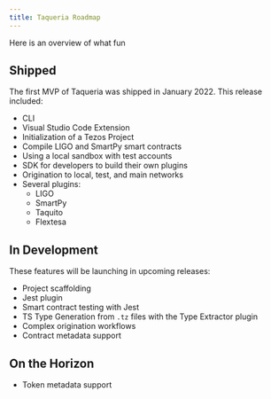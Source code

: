 ```yaml
---
title: Taqueria Roadmap
---
```


Here is an overview of what fun 

## Shipped

The first MVP of Taqueria was shipped in January 2022. This release included:
- CLI
- Visual Studio Code Extension
- Initialization of a Tezos Project
- Compile LIGO and SmartPy smart contracts
- Using a local sandbox with test accounts
- SDK for developers to build their own plugins
- Origination to local, test, and main networks
- Several plugins:
  - LIGO
  - SmartPy
  - Taquito
  - Flextesa

## In Development

These features will be launching in upcoming releases:
- Project scaffolding
- Jest plugin
- Smart contract testing with Jest
- TS Type Generation from `.tz` files with the Type Extractor plugin
- Complex origination workflows 
- Contract metadata support

## On the Horizon
- Token metadata support